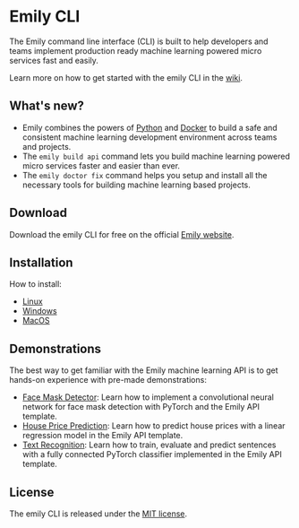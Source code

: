 # Emily CLI
The Emily command line interface (CLI) is built to help developers and teams implement production ready machine learning powered micro services fast and easily.

Learn more on how to get started with the emily CLI in the [wiki](https://github.com/amboltio/emily-cli/wiki).

## What's new?
- Emily combines the powers of [Python](https://www.python.org/) and [Docker](https://www.docker.com/) to build a safe and consistent machine learning development environment across teams and projects.
- The ``emily build api`` command lets you build machine learning powered micro services faster and easier than ever.
- The ``emily doctor fix`` command helps you setup and install all the necessary tools for building machine learning based projects.

## Download
Download the emily CLI for free on the official [Emily website](https://ambolt.io/home-work-together/emily/).

## Installation
How to install:
* [Linux](https://github.com/amboltio/emily-cli/wiki/How-to-install-Emily-on-Linux)
* [Windows](https://github.com/amboltio/emily-cli/wiki/How-to-install-Emily-on-Windows)
* [MacOS](https://github.com/amboltio/emily-cli/wiki/How-to-install-Emily-on-Mac)

## Demonstrations
The best way to get familiar with the Emily machine learning API is to get hands-on experience with pre-made demonstrations:
- [Face Mask Detector](https://github.com/amboltio/emily-cli/tree/main/demos/face-mask-detector/face-mask-detector-api): Learn how to implement a convolutional neural network for face mask detection with PyTorch and the Emily API template.
- [House Price Prediction](https://github.com/amboltio/emily-cli/tree/main/demos/linear-regression): Learn how to predict house prices with a linear regression model in the Emily API template.
- [Text Recognition](https://github.com/amboltio/emily-cli/wiki/Text-recognition): Learn how to train, evaluate and predict sentences with a fully connected PyTorch classifier implemented in the Emily API template.

## License
The emily CLI is released under the [MIT license](https://github.com/amboltio/emily-cli/blob/main/LICENSE).
